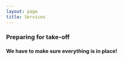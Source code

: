 ```yaml
---
layout: page
title: Services
---
```

<h3>Preparing for take-off</h3>
<h4>We have to make sure everything is in place!</h4>